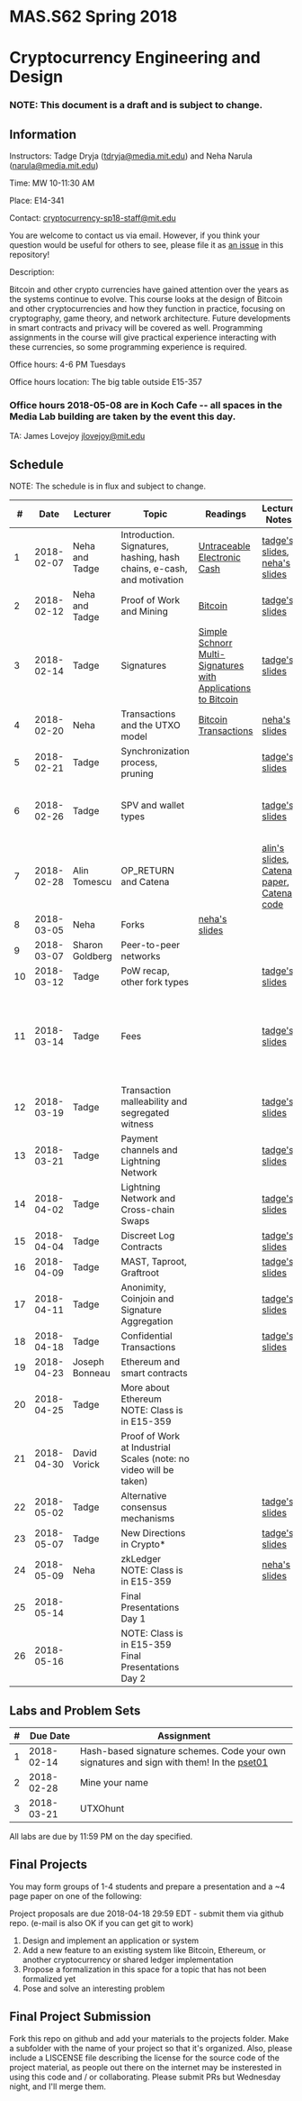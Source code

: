 # MAS.S62 Spring 2018
# Cryptocurrency Engineering and Design

### NOTE:  This document is a draft and is subject to change.

## Information

Instructors:  Tadge Dryja ([tdryja@media.mit.edu](tdryja@media.mit.edu)) and Neha Narula ([narula@media.mit.edu](narula@media.mit.edu))

Time:  MW 10-11:30 AM 

Place:  E14-341

Contact: [cryptocurrency-sp18-staff@mit.edu](cryptocurrency-sp18-staff@mit.edu)

You are welcome to contact us via email.  However, if you think your
question would be useful for others to see, please file it as [an issue](https://github.com/mit-dci/mas.s62/issues)
in this repository!

Description:

Bitcoin and other crypto currencies have gained attention over
the years as the systems continue to evolve.  This course looks at the
design of Bitcoin and other cryptocurrencies and how they function in
practice, focusing on cryptography, game theory, and network
architecture.  Future developments in smart contracts and privacy will
be covered as well.  Programming assignments in the course will give
practical experience interacting with these currencies, so some
programming experience is required.

Office hours: 4-6 PM Tuesdays

Office hours location:  The big table outside E15-357

### Office hours 2018-05-08 are in Koch Cafe -- all spaces in the Media Lab building are taken by the event this day.

TA: James Lovejoy [jlovejoy@mit.edu](jlovejoy@mit.edu)

## Schedule

NOTE:  The schedule is in flux and subject to change.


| # | Date | Lecturer | Topic | Readings | Lecture Notes | Labs |
|---|------|----------|-------|----------|---------------|-|
| 1 | 2018-02-07 | Neha and Tadge | Introduction. Signatures, hashing, hash chains, e-cash, and motivation | [Untraceable Electronic Cash](http://www.wisdom.weizmann.ac.il/~/naor/PAPERS/untrace.pdf) | [tadge's slides](https://github.com/mit-dci/mas.s62/tree/master/slides/lec01-tadge.pdf), [neha's slides](https://github.com/mit-dci/mas.s62/tree/master/slides/lec01-neha.ppt) |  |
| 2 | 2018-02-12 | Neha and Tadge | Proof of Work and Mining | [Bitcoin](http://www.bitcoin.org/bitcoin.pdf) | [tadge's slides](https://github.com/mit-dci/mas.s62/tree/master/slides/lec02-tadge.pdf) | |
| 3 | 2018-02-14 | Tadge | Signatures | [Simple Schnorr Multi-Signatures with Applications to Bitcoin](https://eprint.iacr.org/2018/068.pdf) | [tadge's slides](https://github.com/mit-dci/mas.s62/tree/master/slides/lec03-tadge.pdf) | LAB 1 DUE |
| 4 | 2018-02-20 | Neha | Transactions and the UTXO model | [Bitcoin Transactions](https://en.bitcoin.it/wiki/Transaction) | [neha's slides](https://github.com/mit-dci/mas.s62/tree/master/slides/lec04-neha.pptx) | |
| 5 | 2018-02-21 | Tadge | Synchronization process, pruning | | [tadge's slides](https://github.com/mit-dci/mas.s62/blob/master/slides/lec05-tadge.pdf) |
| 6 | 2018-02-26 | Tadge | SPV and wallet types | | [tadge's slides](https://github.com/mit-dci/mas.s62/blob/master/slides/lec06-tadge.pdf) | NOTE: No office hours 2018-02-27 ! |
| 7 | 2018-02-28 | Alin Tomescu | OP_RETURN and Catena | | [alin's slides](https://github.com/mit-dci/mas.s62/blob/master/slides/lec07-alin.pdf), [Catena paper](https://people.csail.mit.edu/alinush/papers/catena-sp2017.pdf), [Catena code](https://www.github.com/alinush/catena-java) | LAB 2 DUE |
| 8 | 2018-03-05 | Neha | Forks | [neha's slides](https://github.com/mit-dci/mas.s62/blob/master/slides/lec08.pptx) | | |
| 9 | 2018-03-07 | Sharon Goldberg | Peer-to-peer networks |  | | |
| 10 | 2018-03-12 | Tadge | PoW recap, other fork types | | [tadge's slides](https://github.com/mit-dci/mas.s62/blob/master/slides/lec10-tadge.pdf) | |
| 11 | 2018-03-14 | Tadge | Fees | | [tadge's slides](https://github.com/mit-dci/mas.s62/blob/master/slides/lec11-tadge.pdf) | Note: Office hours on Thursday the 15th, 4-6 usual place |
| 12 | 2018-03-19 | Tadge | Transaction malleability and segregated witness | | [tadge's slides](https://github.com/mit-dci/mas.s62/blob/master/slides/lec12-tadge.pdf) | |
| 13 | 2018-03-21 | Tadge | Payment channels and Lightning Network | | [tadge's slides](https://github.com/mit-dci/mas.s62/blob/master/slides/lec13-tadge.pdf) | |
| 14 | 2018-04-02 | Tadge | Lightning Network and Cross-chain Swaps | | [tadge's slides](https://github.com/mit-dci/mas.s62/blob/master/slides/lec14-tadge.pdf) | |
| 15 | 2018-04-04 | Tadge | Discreet Log Contracts | | [tadge's slides](https://github.com/mit-dci/mas.s62/blob/master/slides/lec15-tadge.pdf) | |
| 16 | 2018-04-09 | Tadge | MAST, Taproot, Graftroot | | [tadge's slides](https://github.com/mit-dci/mas.s62/blob/master/slides/lec16-tadge.pdf) | |
| 17 | 2018-04-11 | Tadge | Anonimity, Coinjoin and Signature Aggregation | | [tadge's slides](https://github.com/mit-dci/mas.s62/blob/master/slides/lec17-tadge.pdf) | |
| 18 | 2018-04-18 | Tadge | Confidential Transactions | | [tadge's slides](https://github.com/mit-dci/mas.s62/blob/master/slides/lec18-tadge.pdf) | |
| 19 | 2018-04-23 | Joseph Bonneau | Ethereum and smart contracts | | | |
| 20 | 2018-04-25 | Tadge | More about Ethereum NOTE: Class is in E15-359 | | | |
| 21 | 2018-04-30 | David Vorick | Proof of Work at Industrial Scales (note: no video will be taken) | | | |
| 22 | 2018-05-02 | Tadge | Alternative consensus mechanisms | | [tadge's slides](https://github.com/mit-dci/mas.s62/blob/master/slides/lec22-tadge.pdf)  | |
| 23 | 2018-05-07 | Tadge | New Directions in Crypto* | | [tadge's slides](https://github.com/mit-dci/mas.s62/blob/master/slides/lec23-tadge.pdf) | |
| 24 | 2018-05-09 | Neha | zkLedger NOTE: Class is in E15-359 | | [neha's slides](https://github.com/mit-dci/mas.s62/blob/master/slides/lec24-neha.pptx) | |
| 25 | 2018-05-14 | | Final Presentations Day 1 | | | |
| 26 | 2018-05-16 | | NOTE: Class is in E15-359 Final Presentations Day 2 | | | |

## Labs and Problem Sets

| # | Due Date | Assignment | 
|---|------|------------|
| 1 | 2018-02-14 | Hash-based signature schemes.  Code your own signatures and sign with them! In the [pset01](https://github.com/mit-dci/mas.s62/tree/master/pset01) |
| 2 | 2018-02-28 | Mine your name |
| 3 | 2018-03-21 | UTXOhunt |

All labs are due by 11:59 PM on the day specified.

## Final Projects

You may form groups of 1-4 students and prepare a
presentation and a ~4 page paper on one of the following:

Project proposals are due 2018-04-18 29:59 EDT - submit them via github repo.  (e-mail is also OK if you can get git to work)

1.  Design and implement an application or system
2.  Add a new feature to an existing system like Bitcoin, Ethereum, or another cryptocurrency or shared ledger implementation
3.  Propose a formalization in this space for a topic that has not been formalized yet  
4.  Pose and solve an interesting problem

## Final Project Submission

Fork this repo on github and add your materials to the projects folder.  Make a subfolder with the name of your project so that it's organized.  Also, please include a LISCENSE file describing the license for the source code of the project material, as people out there on the internet may be insterested in using this code and / or collaborating.
Please submit PRs but Wednesday night, and I'll merge them.
